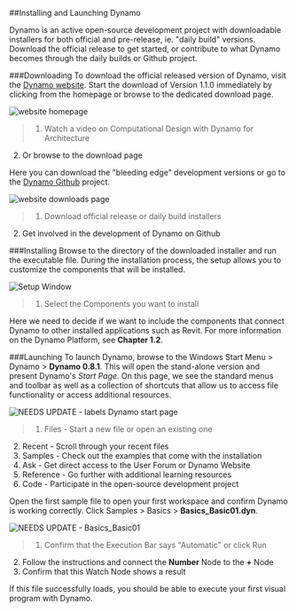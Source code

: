 ##Installing and Launching Dynamo

Dynamo is an active open-source development project with downloadable installers for both official and pre-release, ie. "daily build" versions. Download the official release to get started, or contribute to what Dynamo becomes through the daily builds or Github project.

###Downloading
To download the official released version of Dynamo, visit the [Dynamo website](http://dynamobim.com/). Start the download of Version 1.1.0 immediately by clicking from the homepage or browse to the dedicated download page.

![website homepage](images/2-1/01-DynamoHomepage.png)
> 1. Watch a video on Computational Design with Dynamo for Architecture
2. Or browse to the download page

Here you can download the "bleeding edge" development versions or go to the [Dynamo Github](https://github.com/DynamoDS/Dynamo) project.

![website downloads page](images/2-1/02-DynamoDownload.png)
> 1. Download official release or daily build installers
2. Get involved in the development of Dynamo on Github

###Installing
Browse to the directory of the downloaded installer and run the executable file. During the installation process, the setup allows you to customize the components that will be installed.

![Setup Window](images/2-1/03-InstallSetup.png)
> 1. Select the Components you want to install

Here we need to decide if we want to include the components that connect Dynamo to other installed applications such as Revit. For more information on the Dynamo Platform, see **Chapter 1.2**.

###Launching
To launch Dynamo, browse to the Windows Start Menu > Dynamo > **Dynamo 0.8.1**. This will open the stand-alone version and present Dynamo's *Start Page*. On this page, we see the standard menus and toolbar as well as a collection of shortcuts that allow us to access file functionality or access additional resources.

![NEEDS UPDATE - labels Dynamo start page](images/2-1/04-DynamoStartpage.png)

>1. Files - Start a new file or open an existing one
2. Recent - Scroll through your recent files
3. Samples - Check out the examples that come with the installation
4. Ask - Get direct access to the User Forum or Dynamo Website
5. Reference - Go further with additional learning resources
6. Code - Participate in the open-source development project

Open the first sample file to open your first workspace and confirm Dynamo is working correctly. Click Samples > Basics > **Basics_Basic01.dyn**.

![NEEDS UPDATE - Basics_Basic01](images/2-1/05-Basics_Basic01.png)
> 1. Confirm that the Execution Bar says "Automatic" or click Run
2. Follow the instructions and connect the **Number** Node to the **+** Node
3. Confirm that this Watch Node shows a result

If this file successfully loads, you should be able to execute your first visual program with Dynamo.
